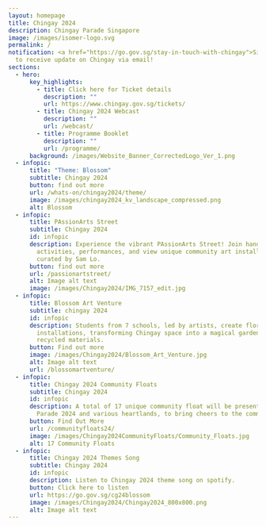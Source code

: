 ```yaml
---
layout: homepage
title: Chingay 2024
description: Chingay Parade Singapore
image: /images/isomer-logo.svg
permalink: /
notification: <a href="https://go.gov.sg/stay-in-touch-with-chingay">Sign Up</a>
  to receive update on Chingay via email!
sections:
  - hero:
      key_highlights:
        - title: Click here for Ticket details
          description: ""
          url: https://www.chingay.gov.sg/tickets/
        - title: Chingay 2024 Webcast
          description: ""
          url: /webcast/
        - title: Programme Booklet
          description: ""
          url: /programme/
      background: /images/Website_Banner_CorrectedLogo_Ver_1.png
  - infopic:
      title: "Theme: Blossom"
      subtitle: Chingay 2024
      button: find out more
      url: /whats-on/chingay2024/theme/
      image: /images/chingay2024_kv_landscape_compressed.png
      alt: Blossom
  - infopic:
      title: PAssionArts Street
      subtitle: Chingay 2024
      id: infopic
      description: Experience the vibrant PAssionArts Street! Join hands-on
        activities, performances, and view unique community art installations
        curated by Sam Lo.
      button: find out more
      url: /passionartstreet/
      alt: Image alt text
      image: /images/Chingay2024/IMG_7157_edit.jpg
  - infopic:
      title: Blossom Art Venture
      subtitle: chingay 2024
      id: infopic
      description: Students from 7 schools, led by artists, create floral
        installations, transforming Chingay space into a magical garden with
        recycled materials.
      button: Find out more
      image: /images/Chingay2024/Blossom_Art_Venture.jpg
      alt: Image alt text
      url: /blossomartventure/
  - infopic:
      title: Chingay 2024 Community Floats
      subtitle: Chingay 2024
      id: infopic
      description: A total of 17 unique community float will be presented at Chingay
        Parade 2024 and various heartlands, to bring cheers to the community.
      button: Find Out More
      url: /communityfloats24/
      image: /images/Chingay2024CommunityFloats/Community_Floats.jpg
      alt: 17 Community Floats
  - infopic:
      title: Chingay 2024 Themes Song
      subtitle: Chingay 2024
      id: infopic
      description: Listen to Chingay 2024 theme song on spotify.
      button: Click here to listen
      url: https://go.gov.sg/cg24blossom
      image: /images/Chingay2024/Chingay2024_800x800.png
      alt: Image alt text
---
```

